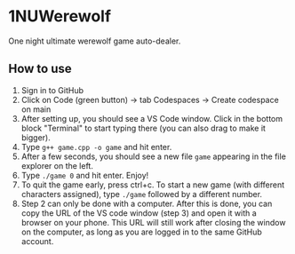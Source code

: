 # 1NUWerewolf
One night ultimate werewolf game auto-dealer.

## How to use
1. Sign in to GitHub
2. Click on Code (green button) -> tab Codespaces -> Create codespace on main
3. After setting up, you should see a VS Code window. Click in the bottom block "Terminal" to start typing there (you can also drag to make it bigger).
4. Type `g++ game.cpp -o game` and hit enter.
5. After a few seconds, you should see a new file `game` appearing in the file explorer on the left.
6. Type `./game 0` and hit enter. Enjoy!
7. To quit the game early, press ctrl+c. To start a new game (with different characters assigned), type `./game` followed by a different number.
8. Step 2 can only be done with a computer. After this is done, you can copy the URL of the VS code window (step 3) and open it with a browser on your phone. This URL will still work after closing the window on the computer, as long as you are logged in to the same GitHub account.
